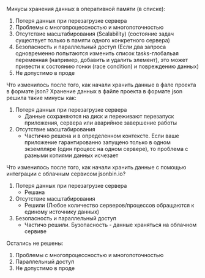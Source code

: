 Минусы хранения данных в оперативной памяти (в списке):

1. Потеря данных при перезагрузке сервера
2. Проблемы с многопроцессностью и многопоточностью
3. Отсутствие масштабирования (Scalability) (состояние задач существует только в памяти одного конкретного сервера)
4. Безопасность и параллельный доступ (Если два запроса одновременно попытаются изменить список tasks-глобальая
   переменная (например, добавить и удалить элемент), это может привести к состоянию гонки (race condition) и
   повреждению данных)
5. Не допустимо в проде

Что изменилось после того, как начали хранить данные в фале проекта в формате json?
Хранение данных в файле проекта в формате json решила такие минусы как:

1. Потеря данных при перезагрузке сервера
    * Данные сохраняются на диск и переживают перезапуск приложения, сервера или аварийное завершение работы
2. Отсутствие масштабирования
    * Частично решена и в определенном контексте. Если ваше приложение гарантированно запущено только в одном
      экземпляре (один процесс на одном сервере), то проблема с разными копиями данных исчезает

Что изменилось после того, как начали хранить данные с помощью интеграции с облачным сервисом jsonbin.io?

1. Потеря данных при перезагрузке сервера
    * Решана
1. Отсутствие масштабирования
    * Решили (Любое количество серверов/процессов обращаются к единому источнику данных)
2. Безопасность и параллельный доступ
    * Частичо решили. Бузопасность - данные храняться на облачном сервиве

Остались не решены:

1. Проблемы с многопроцессностью и многопоточностью
2. Параллельный доступ
3. Не допустимо в проде